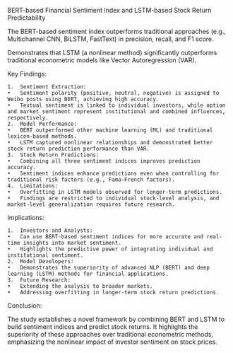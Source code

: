 BERT-based Financial Sentiment Index and LSTM-based Stock Return Predictability

The BERT-based sentiment index outperforms traditional approaches (e.g., Multichannel CNN, BiLSTM, FastText) in precision, recall, and F1 score.

Demonstrates that LSTM (a nonlinear method) significantly outperforms traditional econometric models like Vector Autoregression (VAR).

Key Findings:

	1.	Sentiment Extraction:
	•	Sentiment polarity (positive, neutral, negative) is assigned to Weibo posts using BERT, achieving high accuracy.
	•	Textual sentiment is linked to individual investors, while option and market sentiment represent institutional and combined influences, respectively.
	2.	Model Performance:
	•	BERT outperformed other machine learning (ML) and traditional lexicon-based methods.
	•	LSTM captured nonlinear relationships and demonstrated better stock return prediction performance than VAR.
	3.	Stock Return Predictions:
	•	Combining all three sentiment indices improves prediction accuracy.
	•	Sentiment indices enhance predictions even when controlling for traditional risk factors (e.g., Fama-French factors).
	4.	Limitations:
	•	Overfitting in LSTM models observed for longer-term predictions.
	•	Findings are restricted to individual stock-level analysis, and market-level generalization requires future research.


 Implications:

	1.	Investors and Analysts:
	•	Can use BERT-based sentiment indices for more accurate and real-time insights into market sentiment.
	•	Highlights the predictive power of integrating individual and institutional sentiment.
	2.	Model Developers:
	•	Demonstrates the superiority of advanced NLP (BERT) and deep learning (LSTM) methods for financial applications.
	3.	Future Research:
	•	Extending the analysis to broader markets.
	•	Addressing overfitting in longer-term stock return predictions.

 Conclusion:

The study establishes a novel framework by combining BERT and LSTM to build sentiment indices and predict stock returns. It highlights the superiority of these approaches over traditional econometric methods, emphasizing the nonlinear impact of investor sentiment on stock prices.
